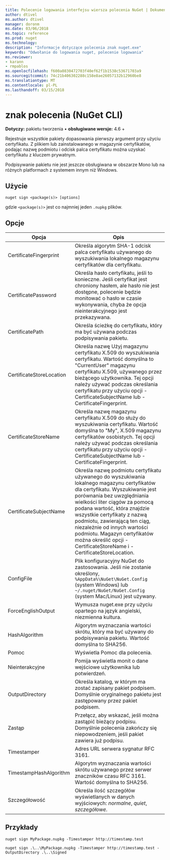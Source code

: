 ```yaml
---
title: Polecenie logowania interfejsu wiersza polecenia NuGet | Dokumentacja firmy Microsoft
author: dtivel
ms.author: dtivel
manager: doronm
ms.date: 03/06/2018
ms.topic: reference
ms.prod: nuget
ms.technology: 
description: "Informacje dotyczące polecenia znak nuget.exe"
keywords: "Odwołanie do logowania nuget, polecenie logowania"
ms.reviewer:
- karann
- rmpablos
ms.openlocfilehash: f600a0830472703f40ef62f1b1538c53671703a9
ms.sourcegitcommit: 74c21b406302288c158e8ae26057132b12960be8
ms.translationtype: MT
ms.contentlocale: pl-PL
ms.lasthandoff: 03/15/2018
---
```

# <a name="sign-command-nuget-cli"></a>znak polecenia (NuGet CLI)

**Dotyczy:** pakietu tworzenia &bullet; **obsługiwane wersje:** 4.6 +

Rejestruje wszystkie pakiety dopasowania pierwszy argument przy użyciu certyfikatu. Z plikiem lub zainstalowanego w magazynie certyfikatów, podając nazwę podmiotu i odcisk palca certyfikatu można uzyskać certyfikatu z kluczem prywatnym.

Podpisywanie pakietu nie jest jeszcze obsługiwana w obszarze Mono lub na różnych platformach z systemem innym niż Windows.

## <a name="usage"></a>Użycie

```cli
nuget sign <package(s)> [options]
```

gdzie `<package(s)>` jest co najmniej jeden `.nupkg` plików.

## <a name="options"></a>Opcje

| Opcja | Opis |
| --- | --- |
| CertificateFingerprint | Określa algorytm SHA-1 odcisk palca certyfikatu używanego do wyszukiwania lokalnego magazynu certyfikatów dla certyfikatu. |
| CertificatePassword | Określa hasło certyfikatu, jeśli to konieczne. Jeśli certyfikat jest chroniony hasłem, ale hasło nie jest dostępne, polecenie będzie monitować o hasło w czasie wykonywania, chyba że opcja nieinterakcyjnego jest przekazywana. |
| CertificatePath | Określa ścieżkę do certyfikatu, który ma być używana podczas podpisywania pakietu. |
| CertificateStoreLocation | Określa nazwę Użyj magazynu certyfikatu X.509 do wyszukiwania certyfikatu. Wartość domyślna to "CurrentUser" magazynu certyfikatu X.509, używanego przez bieżącego użytkownika. Tej opcji należy używać podczas określania certyfikatu przy użyciu opcji - CertificateSubjectName lub - CertificateFingerprint. |
| CertificateStoreName | Określa nazwę magazynu certyfikatu X.509 do służy do wyszukiwania certyfikatu. Wartość domyślna to "My", X.509 magazynu certyfikatów osobistych. Tej opcji należy używać podczas określania certyfikatu przy użyciu opcji - CertificateSubjectName lub - CertificateFingerprint. |
| CertificateSubjectName | Określa nazwę podmiotu certyfikatu używanego do wyszukiwania lokalnego magazynu certyfikatów dla certyfikatu.  Wyszukiwanie jest porównania bez uwzględniania wielkości liter ciągów za pomocą podana wartość, która znajdzie wszystkie certyfikaty z nazwą podmiotu, zawierającą ten ciąg, niezależnie od innych wartości podmiotu.  Magazyn certyfikatów można określić opcji - CertificateStoreName i - CertificateStoreLocation. |
| ConfigFile | Plik konfiguracyjny NuGet do zastosowania. Jeśli nie zostanie określony, `%AppData%\NuGet\NuGet.Config` (system Windows) lub `~/.nuget/NuGet/NuGet.Config` (system Mac/Linux) jest używany.|
| ForceEnglishOutput | Wymusza nuget.exe przy użyciu opartego na język angielski, niezmienna kultura. |
| HashAlgorithm | Algorytm wyznaczania wartości skrótu, który ma być używany do podpisywania pakietu. Wartość domyślna to SHA256. |
| Pomoc | Wyświetla Pomoc dla polecenia. |
| Nieinterakcyjne | Pomija wyświetla monit o dane wejściowe użytkownika lub potwierdzeń. |
| OutputDirectory | Określa katalog, w którym ma zostać zapisany pakiet podpisem. Domyślnie oryginalnego pakietu jest zastępowany przez pakiet podpisem. |
| Zastąp | Przełącz, aby wskazać, jeśli można zastąpić bieżący podpisu. Domyślnie polecenia zakończy się niepowodzeniem, jeśli pakiet zawiera już podpisu. |
| Timestamper | Adres URL serwera sygnatur RFC 3161. |
| TimestampHashAlgorithm | Algorytm wyznaczania wartości skrótu używanego przez serwer znaczników czasu RFC 3161. Wartość domyślna to SHA256. |
| Szczegółowość | Określa ilość szczegółów wyświetlanych w danych wyjściowych: *normalne*, *quiet*, *szczegółowe*. |

## <a name="examples"></a>Przykłady

```cli
nuget sign MyPackage.nupkg -Timestamper http://timestamp.test

nuget sign .\..\MyPackage.nupkg -Timestamper http://timestamp.test -OutputDirectory .\..\Signed
```